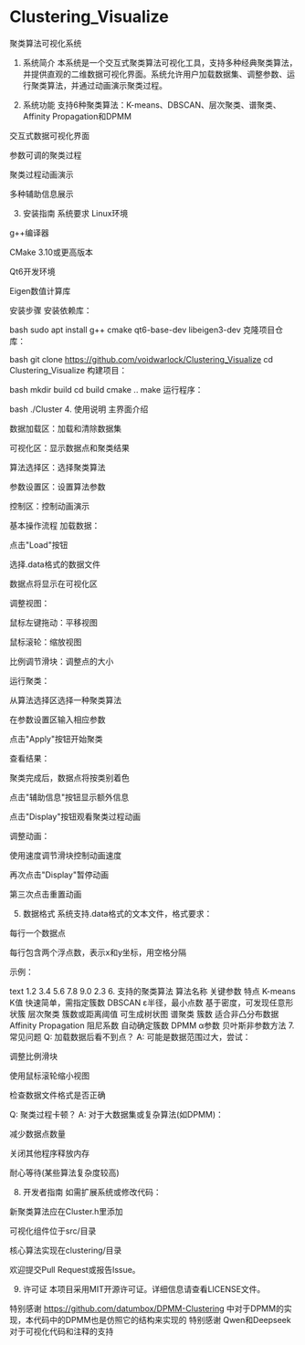 # Clustering_Visualize

聚类算法可视化系统
1. 系统简介
本系统是一个交互式聚类算法可视化工具，支持多种经典聚类算法，并提供直观的二维数据可视化界面。系统允许用户加载数据集、调整参数、运行聚类算法，并通过动画演示聚类过程。

2. 系统功能
支持6种聚类算法：K-means、DBSCAN、层次聚类、谱聚类、Affinity Propagation和DPMM

交互式数据可视化界面

参数可调的聚类过程

聚类过程动画演示

多种辅助信息展示

3. 安装指南
系统要求
Linux环境

g++编译器

CMake 3.10或更高版本

Qt6开发环境

Eigen数值计算库

安装步骤
安装依赖库：

bash
sudo apt install g++ cmake qt6-base-dev libeigen3-dev
克隆项目仓库：

bash
git clone https://github.com/voidwarlock/Clustering_Visualize
cd Clustering_Visualize
构建项目：

bash
mkdir build
cd build
cmake ..
make
运行程序：

bash
./Cluster
4. 使用说明
主界面介绍


数据加载区：加载和清除数据集

可视化区：显示数据点和聚类结果

算法选择区：选择聚类算法

参数设置区：设置算法参数

控制区：控制动画演示

基本操作流程
加载数据：

点击"Load"按钮

选择.data格式的数据文件

数据点将显示在可视化区

调整视图：

鼠标左键拖动：平移视图

鼠标滚轮：缩放视图

比例调节滑块：调整点的大小

运行聚类：

从算法选择区选择一种聚类算法

在参数设置区输入相应参数

点击"Apply"按钮开始聚类

查看结果：

聚类完成后，数据点将按类别着色

点击"辅助信息"按钮显示额外信息

点击"Display"按钮观看聚类过程动画

调整动画：

使用速度调节滑块控制动画速度

再次点击"Display"暂停动画

第三次点击重置动画

5. 数据格式
系统支持.data格式的文本文件，格式要求：

每行一个数据点

每行包含两个浮点数，表示x和y坐标，用空格分隔

示例：

text
1.2 3.4
5.6 7.8
9.0 2.3
6. 支持的聚类算法
算法名称	关键参数	特点
K-means	K值	快速简单，需指定簇数
DBSCAN	ε半径，最小点数	基于密度，可发现任意形状簇
层次聚类	簇数或距离阈值	可生成树状图
谱聚类	簇数	适合非凸分布数据
Affinity Propagation	阻尼系数	自动确定簇数
DPMM	α参数	贝叶斯非参数方法
7. 常见问题
Q: 加载数据后看不到点？
A: 可能是数据范围过大，尝试：

调整比例滑块

使用鼠标滚轮缩小视图

检查数据文件格式是否正确

Q: 聚类过程卡顿？
A: 对于大数据集或复杂算法(如DPMM)：

减少数据点数量

关闭其他程序释放内存

耐心等待(某些算法复杂度较高)

8. 开发者指南
如需扩展系统或修改代码：

新聚类算法应在Cluster.h里添加

可视化组件位于src/目录

核心算法实现在clustering/目录

欢迎提交Pull Request或报告Issue。

9. 许可证
本项目采用MIT开源许可证。详细信息请查看LICENSE文件。

特别感谢 https://github.com/datumbox/DPMM-Clustering 中对于DPMM的实现，本代码中的DPMM也是仿照它的结构来实现的
特别感谢 Qwen和Deepseek 对于可视化代码和注释的支持
